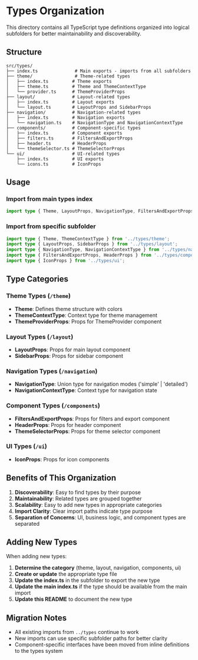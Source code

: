 # Types Organization

This directory contains all TypeScript type definitions organized into logical subfolders for better maintainability and discoverability.

## Structure

```
src/types/
├── index.ts              # Main exports - imports from all subfolders
├── theme/                # Theme-related types
│   ├── index.ts         # Theme exports
│   ├── theme.ts         # Theme and ThemeContextType
│   └── provider.ts      # ThemeProviderProps
├── layout/              # Layout-related types
│   ├── index.ts         # Layout exports
│   └── layout.ts        # LayoutProps and SidebarProps
├── navigation/          # Navigation-related types
│   ├── index.ts         # Navigation exports
│   └── navigation.ts    # NavigationType and NavigationContextType
├── components/          # Component-specific types
│   ├── index.ts         # Component exports
│   ├── filters.ts       # FiltersAndExportProps
│   ├── header.ts        # HeaderProps
│   └── themeSelector.ts # ThemeSelectorProps
└── ui/                  # UI-related types
    ├── index.ts         # UI exports
    └── icons.ts         # IconProps
```

## Usage

### Import from main types index
```typescript
import type { Theme, LayoutProps, NavigationType, FiltersAndExportProps, IconProps } from '../types';
```

### Import from specific subfolder
```typescript
import type { Theme, ThemeContextType } from '../types/theme';
import type { LayoutProps, SidebarProps } from '../types/layout';
import type { NavigationType, NavigationContextType } from '../types/navigation';
import type { FiltersAndExportProps, HeaderProps } from '../types/components';
import type { IconProps } from '../types/ui';
```

## Type Categories

### Theme Types (`/theme`)
- **Theme**: Defines theme structure with colors
- **ThemeContextType**: Context type for theme management
- **ThemeProviderProps**: Props for ThemeProvider component

### Layout Types (`/layout`)
- **LayoutProps**: Props for main layout component
- **SidebarProps**: Props for sidebar component

### Navigation Types (`/navigation`)
- **NavigationType**: Union type for navigation modes ('simple' | 'detailed')
- **NavigationContextType**: Context type for navigation state

### Component Types (`/components`)
- **FiltersAndExportProps**: Props for filters and export component
- **HeaderProps**: Props for header component
- **ThemeSelectorProps**: Props for theme selector component

### UI Types (`/ui`)
- **IconProps**: Props for icon components

## Benefits of This Organization

1. **Discoverability**: Easy to find types by their purpose
2. **Maintainability**: Related types are grouped together
3. **Scalability**: Easy to add new types in appropriate categories
4. **Import Clarity**: Clear import paths indicate type purpose
5. **Separation of Concerns**: UI, business logic, and component types are separated

## Adding New Types

When adding new types:

1. **Determine the category** (theme, layout, navigation, components, ui)
2. **Create or update** the appropriate type file
3. **Update the index.ts** in the subfolder to export the new type
4. **Update the main index.ts** if the type should be available from the main import
5. **Update this README** to document the new type

## Migration Notes

- All existing imports from `../types` continue to work
- New imports can use specific subfolder paths for better clarity
- Component-specific interfaces have been moved from inline definitions to the types system 